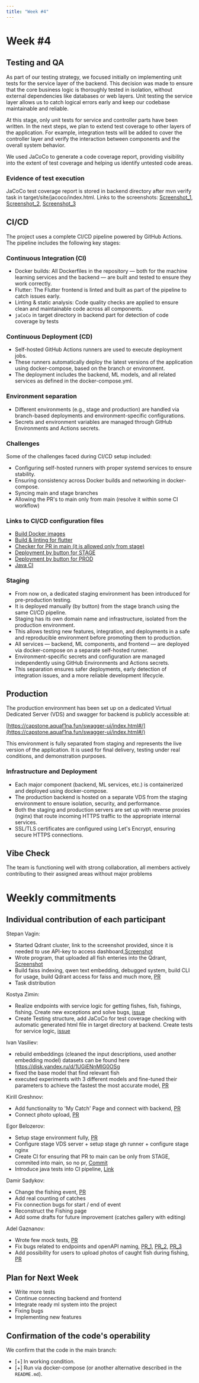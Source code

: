 ```yaml
---
title: "Week #4"
---
```


# **Week #4**

## Testing and QA

As part of our testing strategy, we focused initially on implementing unit tests for the service layer of the backend. This decision was made to ensure that the core business logic is thoroughly tested in isolation, without external dependencies like databases or web layers. Unit testing the service layer allows us to catch logical errors early and keep our codebase maintainable and reliable.

At this stage, only unit tests for service and controller parts have been written. In the next steps, we plan to extend test coverage to other layers of the application. For example, integration tests will be added to cover the controller layer and verify the interaction between components and the overall system behavior.

We used JaCoCo to generate a code coverage report, providing visibility into the extent of test coverage and helping us identify untested code areas.

### Evidence of test execution

JaCoCo test coverage report is stored in backend directory after mvn verify task in target/site/jacoco/index.html.
Links to the screenshots: [Screenshot_1](https://drive.google.com/file/d/1PezSuEzlJIsuwtLHXf4dA4E_SDbjIJ29/view?usp=sharing), [Screenshot_2](https://drive.google.com/file/d/1yaP8O-qFJMpdRRGn4mW_JnXKMBjwy9Ja/view?usp=sharing), [Screenshot_3](https://drive.google.com/file/d/103hh47OBhJwlS9T68P3b2CyYt30KJJPA/view?usp=sharing)


## CI/CD
The project uses a complete CI/CD pipeline powered by GitHub Actions. The
pipeline includes the following key stages:

### Continuous Integration (CI)
- Docker builds: All Dockerfiles in the repository — both for the machine learning services and the backend — are built and tested to ensure they work correctly.
- Flutter: The Flutter frontend is linted and built as part of the pipeline to catch issues early.
- Linting & static analysis: Code quality checks are applied to ensure clean and maintainable code across all components.
- `jaCoCo` in target directory in backend part for detection of code coverage by tests

### Continuous Deployment (CD)
- Self-hosted GitHub Actions runners are used to execute deployment jobs.
- These runners automatically deploy the latest versions of the application using docker-compose, based on the branch or environment.
- The deployment includes the backend, ML models, and all related services as defined in the docker-compose.yml.

### Environment separation
- Different environments (e.g., stage and production) are handled via branch-based deployments and environment-specific configurations.
- Secrets and environment variables are managed through GitHub Environments and Actions secrets.

### Challenges
Some of the challenges faced during CI/CD setup included:

- Configuring self-hosted runners with proper systemd services to ensure stability.
- Ensuring consistency across Docker builds and networking in docker-compose.
- Syncing main and stage branches
- Allowing the PR's to main only from main (resolve it within some CI workflow)

### Links to CI/CD configuration files

- [Build Docker images](https://github.com/IU-Capstone-Project-2025/FishMasters/blob/main/.github/workflows/build-backend.yaml)
- [Build & linting for flutter](https://github.com/IU-Capstone-Project-2025/FishMasters/blob/main/.github/workflows/flutter-ci.yaml)
- [Checker for PR in main (it is allowed only from stage)](https://github.com/IU-Capstone-Project-2025/FishMasters/blob/main/.github/workflows/branch-checker.yaml)
- [Deployment by button for STAGE](https://github.com/IU-Capstone-Project-2025/FishMasters/blob/main/.github/workflows/deploy-stage.yaml)
- [Deployment by button for PROD](https://github.com/IU-Capstone-Project-2025/FishMasters/blob/main/.github/workflows/deploy-prod.yaml)
- [Java CI](https://github.com/IU-Capstone-Project-2025/FishMasters/blob/stage/.github/workflows/java-tests.yaml)

### Staging
- From now on, a dedicated staging environment has been introduced for pre-production testing.
- It is deployed manually (by button) from the stage branch using the same CI/CD pipeline.
- Staging has its own domain name and infrastructure, isolated from the production environment.
- This allows testing new features, integration, and deployments in a safe and reproducible environment before promoting them to production.
- All services — backend, ML components, and frontend — are deployed via docker-compose on a separate self-hosted runner.
- Environment-specific secrets and configuration are managed independently using GitHub Environments and Actions secrets.
- This separation ensures safer deployments, early detection of integration issues, and a more reliable development lifecycle.


## Production
The production environment has been set up on a dedicated Virtual Dedicated Server (VDS) and swagger for backend is publicly accessible at:

[https://capstone.aquaf1na.fun/swagger-ui/index.html#/](https://capstone.aquaf1na.fun/swagger-ui/index.html#/)

This environment is fully separated from staging and represents the live version of the application. It is used for final delivery, testing under real conditions, and demonstration purposes.

### Infrastructure and Deployment
- Each major component (backend, ML services, etc.) is containerized and deployed using docker-compose.
- The production backend is hosted on a separate VDS from the staging environment to ensure isolation, security, and performance.
- Both the staging and production servers are set up with reverse proxies (nginx) that route incoming HTTPS traffic to the appropriate internal services.
- SSL/TLS certificates are configured using Let's Encrypt, ensuring secure HTTPS connections.



## Vibe Check

The team is functioning well with strong collaboration, all members actively contributing to their assigned areas without major problems

# Weekly commitments

## Individual contribution of each participant


Stepan Vagin:
- Started Qdrant cluster, link to the screenshot provided, since it is needed to use API-key to access dashboard,[Screenshot](https://drive.google.com/file/d/1Zt6cU66snqOMZ2Fjb1N17vwUcxWGeXGb/view?usp=sharing)
- Wrote program, that uploaded all fish enteries into the Qdrant, [Screenshot](https://drive.google.com/file/d/1qsouVIjhrjfhHAiXzb4yEFVGYR8bULBn/view?usp=sharing)
- Build faiss indexing, qwen text embedding, debugged system, build CLI for usage, build Qdrant access for faiss and much more, [PR](https://github.com/IU-Capstone-Project-2025/FishMasters/pull/75)
- Task distribution


Kostya Zimin:
- Realize endpoints with service logic for getting fishes, fish, fishings, fishing. Create new exceptions and solve bugs, [issue](https://github.com/IU-Capstone-Project-2025/FishMasters/issues/70)
- Create Testing structure, add JaCoCo for test coverage checking with automatic generated html file in target directory at backend. Create tests for service logic, [issue](https://github.com/IU-Capstone-Project-2025/FishMasters/issues/76)

Ivan Vasiliev:
- rebuild embeddings (cleaned the input descriptions, used another embedding model) datasets can be found here https://disk.yandex.ru/d/1UGiENnMIG0OSg
- fixed the base model that find relevant fish
- executed experiments with 3 different models and fine-tuned their parameters to achieve the fastest the most accurate model, [PR](https://github.com/IU-Capstone-Project-2025/FishMasters/pull/75)

Kirill Greshnov:

- Add functionality to 'My Catch' Page and connect with backend, [PR](https://github.com/IU-Capstone-Project-2025/FishMasters/pull/92)
- Connect photo upload, [PR](https://github.com/IU-Capstone-Project-2025/FishMasters/pull/97)

Egor Belozerov:
- Setup stage environment fully, [PR](https://github.com/IU-Capstone-Project-2025/FishMasters/pull/78)
- Configure stage VDS server + setup stage gh runner + configure stage nginx
- Create CI for ensuring that PR to main can be only from STAGE, commited into main, so no pr, [Commit](https://github.com/IU-Capstone-Project-2025/FishMasters/commit/8e03c71659f6ab3f5890607d3664a72624b1cd64)
- Introduce java tests into CI pipeline, [Link](https://github.com/IU-Capstone-Project-2025/FishMasters/blob/stage/.github/workflows/java-tests.yaml)

Damir Sadykov:
- Change the fishing event, [PR](https://github.com/IU-Capstone-Project-2025/FishMasters/pull/87/)
 - Add real counting of catches
 - Fix connection bugs for start / end of event
 - Reconstruct the Fishing page
 - Add some drafts for future improvement (catches gallery with editing)

Adel Gaznanov:
- Wrote few mock tests, [PR](https://github.com/IU-Capstone-Project-2025/FishMasters/pull/85)
- Fix bugs related to endpoints and openAPI naming, [PR_1](https://github.com/IU-Capstone-Project-2025/FishMasters/pull/74), [PR_2](https://github.com/IU-Capstone-Project-2025/FishMasters/pull/89), [PR_3](https://github.com/IU-Capstone-Project-2025/FishMasters/pull/91)
- Add possibility for users to upload photos of caught fish during fishing, [PR](https://github.com/IU-Capstone-Project-2025/FishMasters/pull/93)


## Plan for Next Week
- Write more tests
- Continue connecting backend and frontend
- Integrate ready ml system into the project
- Fixing bugs
- Implementing new features 

## Confirmation of the code's operability

We confirm that the code in the main branch:
- [+] In working condition.
- [+] Run via docker-compose (or another alternative described in the `README.md`).